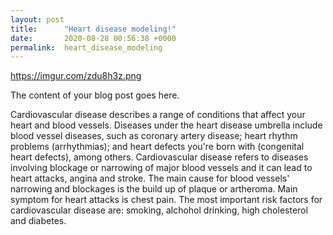 ```yaml
---
layout: post
title:      "Heart disease modeling!"
date:       2020-08-28 00:56:38 +0000
permalink:  heart_disease_modeling
---
```


https://imgur.com/zdu8h3z.png

The content of your blog post goes here.

Cardiovascular disease describes a range of conditions that affect your heart and blood vessels. Diseases under the heart disease umbrella include blood vessel diseases, such as coronary artery disease; heart rhythm problems (arrhythmias); and heart defects you're born with (congenital heart defects), among others. Cardiovascular disease refers to diseases involving blockage or narrowing of major blood vessels and it can lead to heart attacks, angina and stroke. The main cause for blood vessels' narrowing and blockages is the build up of plaque or artheroma. Main symptom for heart attacks is chest pain. The most important risk factors for cardiovascular disease are: smoking, alchohol drinking, high cholesterol and diabetes.



